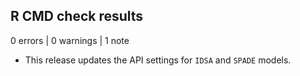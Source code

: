 ## R CMD check results

0 errors | 0 warnings | 1 note

* This release updates the API settings for `IDSA` and `SPADE` models.
